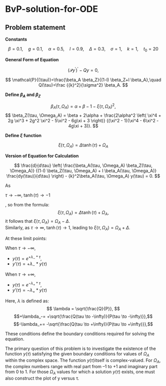 # BvP-solution-for-ODE

 
Problem statement
---

**Constants**

$$
\beta = 0.1, \quad g = 0.1, \quad \alpha = 0.5, \quad l = 0.9, \quad \Delta = 0.3, \quad \sigma = 1, \quad k = 1, \quad t_0 = 20
$$

**General Form of Equation**

$$
\left(\mathcal{P} y^{\prime}\right)^{\prime}-Q y=0,
$$

$$
\mathcal{P}{(\tau)}=\frac{\beta_A \beta_Z}{(1-l) \beta_Z+l \beta_A},\quad  Q(\tau)=\frac {{k}^2}{\sigma^2} \beta_A.
$$

**Define $\beta_A$ and $\beta_Z$**

$$
\beta_A(\tau, \Omega_A) = \alpha + \beta - 1 - \xi(\tau, \Omega_A)^2,
$$
$$
\beta_Z(\tau, \Omega_A) =
\beta + 2\alpha + 
\frac{2\alpha^2 \left( \xi^4 + 2g \xi^3 + 2g^2 \xi^2 - 5\xi^2 - 6g\xi + 3 \right)}
{(\xi^2 - 1)(\xi^4 - 6\xi^2 - 4g\xi + 3)}.
$$

**Define $\xi$ function**

$$
\xi(\tau, \Omega_A) = \Delta \tanh(\tau) + \Omega_A 
$$

**Version of Equation for Calculation**

$$
\frac{d}{d\tau} \left( \frac{\beta_A(\tau, \Omega_A) \beta_Z(\tau, \Omega_A)}
{(1-l) \beta_Z(\tau, \Omega_A) + l \beta_A(\tau, \Omega_A)}
\frac{dy(\tau)}{d\tau} \right) - {k}^2\beta_A(\tau, \Omega_A) y(\tau) = 0.
$$


As 

$\tau \to -\infty$, $\tanh(\tau) \to -1$


, so from the formula:
$$
\xi(\tau, \Omega_A) = \Delta \tanh(\tau) + \Omega_A,
$$
it follows that $\xi(\tau, \Omega_A) = \Omega_A - \Delta$.  
Similarly, 
as $\tau \to \infty$, $\tanh(\tau) \to 1$, leading to $\xi(\tau, \Omega_A) = \Omega_A + \Delta$.

At these limit points:

When $\tau \to -\infty$,  
- $y(\tau) = e^{+\lambda_-*\tau}$, 
- $y'(\tau) = +\lambda_-*y(\tau)$ 

When $\tau \to +\infty$,  
- $y(\tau) = e^{-\lambda_+*\tau}$,     
- $y'(\tau) = -\lambda_+*y(\tau)$ 

Here, $\lambda$ is defined as:
$$
\lambda = \sqrt{\frac{Q}{P}},
$$
$$+\lambda_-= +\sqrt{\frac{Q(tau \to -\infty)}{P(tau \to -\infty)}},$$ $$-\lambda_+= -\sqrt{\frac{Q(tau \to +\infty)}{P(tau \to +\infty)}},$$


These conditions define the boundary conditions required for solving the equation.


The primary question of this problem is to investigate the existence of the function $y(τ)$ satisfying the given boundary conditions for values of $Ω_A$ within the complex space. The function $y(τ)$itself is complex-valued. For $Ω_A$, the complex numbers range with real part from –1 to +1 and imaginary part from 0 to 1. For those $Ω_A$ values for which a solution $y(τ)$ exists, one must also construct the plot of y versus τ.

